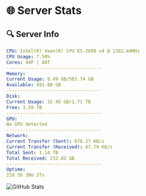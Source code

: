 # 🌐 Server Stats
## 🔍 Server Info
```yaml
CPU: Intel(R) Xeon(R) CPU E5-2699 v4 @ 1382.44MHz
CPU Usage: 7.50%
Cores: 44P | 88T
-----------------------------------
Memory:
Current Usage: 8.49 GB/503.74 GB
Available: 491.80 GB
-----------------------------------
Disk:
Current Usage: 32.45 GB/1.71 TB
Free: 1.59 TB
-----------------------------------
GPU:
No GPU detected
-----------------------------------
Network:
Current Transfer (Sent): 678.27 KB/s
Current Transfer (Received): 67.79 KB/s
Total Sent: 1.14 TB
Total Received: 232.83 GB
-----------------------------------
Uptime:
22d 5h 30m 37s
```
![GitHub Stats](https://img.shields.io/badge/Updated-2025-05-11_22:39:25-blue)